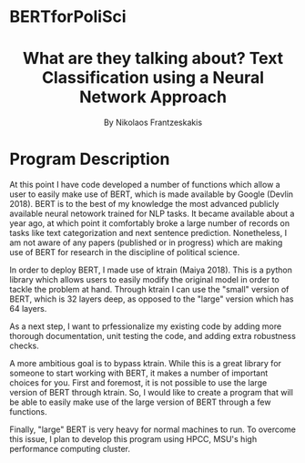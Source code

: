 # BERTforPoliSci

# <center>  What are they talking about? Text Classification using a Neural Network Approach </center>

<center>By Nikolaos Frantzeskakis</center>


# Program Description

At this point I have code developed a number of functions which allow a user to easily make use of BERT, which is made available by Google (Devlin 2018). BERT is to the best of my knowledge the most advanced publicly available neural netowork trained for NLP tasks. It became available about a year ago, at which point it comfortably broke a large number of records on tasks like text categorization and next sentence prediction. Nonetheless, I am not aware of any papers (published or in progress) which are making use of BERT for research in the discipline of political science.

In order to deploy BERT, I made use of ktrain (Maiya 2018). This is a python library which allows users to easily modify the original model in order to tackle the problem at hand. Through ktrain I can use the "small" version of BERT, which is 32 layers deep, as opposed to the "large" version which has 64 layers.

As a next step, I want to prfessionalize my existing code by adding more thorough documentation, unit testing the code, and adding extra robustness checks.

A more ambitious goal is to bypass ktrain. While this is a great library for someone to start working with BERT, it makes a number of important choices for you. First and foremost, it is not possible to use the large version of BERT through ktrain. So, I would like to create a program that will be able to easily make use of the large version of BERT through a few functions. 

Finally, "large" BERT is very heavy for normal machines to run. To overcome this issue, I plan to develop this program using HPCC, MSU's high performance computing cluster. 
